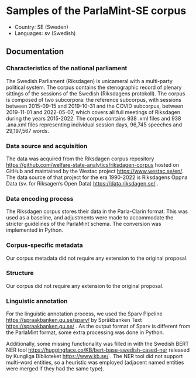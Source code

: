 # Samples of the ParlaMint-SE corpus

- Country: SE (Sweden)
- Languages: sv (Swedish)

## Documentation

### Characteristics of the national parliament

The Swedish Parliament (Riksdagen) is unicameral with a multi-party political system. The corpus contains the stenographic record of plenary sittings of the sessions of the Swedish (Riksdagens protokoll). The corpus is composed of two subcorpora: the reference subcorpus, with sessions between 2015-09-15 and 2019-10-31 and the COVID subcorpus, between 2019-11-01 and 2022-05-07, which covers all full meetings of Riksdagen during the years 2015-2022. The corpus contains 938 .xml files and 938 .ana.xml files representing individual session days, 96,745 speeches and 29,197,567 words.

### Data source and acquisition

The data was acquired from the Riksdagen corpus repository https://github.com/welfare-state-analytics/riksdagen-corpus hosted on GitHub and maintained by the Westac project https://www.westac.se/en/. The data source of that project for the era 1990-2022 is Riksdagens Öppna Data (sv. for Riksagen’s Open Data) https://data.riksdagen.se/ .

### Data encoding process

The Riksdagen corpus stores their data in the Parla-Clarin format. This was used as a baseline, and adjustments were made to accommodate the stricter guidelines of the ParlaMint schema. The conversion was implemented in Python.

### Corpus-specific metadata

Our corpus metadata did not require any extension to the original proposal.

### Structure

Our corpus did not require any extension to the original proposal.

### Linguistic annotation

For the linguistic annotation process, we used the Sparv Pipeline https://spraakbanken.gu.se/sparv/ by Språkbanken Text https://spraakbanken.gu.se/ . As the output format of Sparv is different from the ParlaMint format, some extra processing was done in Python.

Additionally, some missing functionality was filled in with the Swedish BERT NER tool https://huggingface.co/KB/bert-base-swedish-cased-ner released by Kungliga Biblioteket https://www.kb.se/ . The NER tool did not support multi-word entities, so a heuristic was employed (adjacent named entities were merged if they had the same type).
